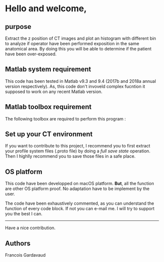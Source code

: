 # Hello and welcome,

## purpose
Extract the z position of CT images and plot an histogram with different bin to analyze if operator have been performed exposition in the same anatomical area.
By doing this you will be able to determine if the patient have been over-exposed.

## Matlab system requirement
This code has been tested in Matlab v9.3  and 9.4 (2017b and 2018a annual version respectively). 
As, this code don't invoveld complex fucntion it supposed to work on any recent Matlab version.

## Matlab toolbox requirement
The following toolbox are required to perform this program :


## Set up your CT environment
If you want to contribute to this project, I recommend you to first extract your profile system files (.proto file) by doing a *full save state* operation.
Then I highlly recommend you to save those files in a safe place.

## OS platform

This code have been developped on macOS platform.
**But**, all the function are other OS platform proof. No adaptation have to be implement by the user.


The code have been exhaustively commented, as you can understand the function of every code block. If not you can e-mail me. I will try to support you the best I can.

-----

Have a nice contribution.

## Authors

Francois Gardavaud
